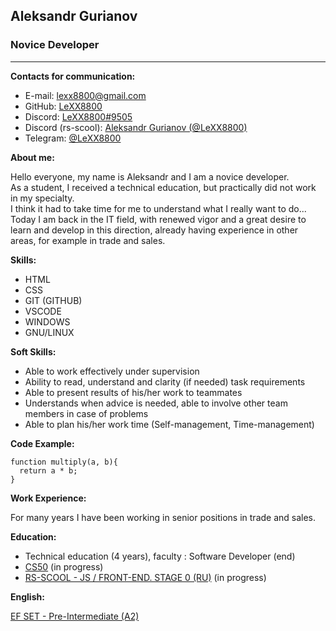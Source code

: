 ## Aleksandr Gurianov
### Novice Developer

---

**Contacts for communication:**
* E-mail: lexx8800@gmail.com
* GitHub: [LeXX8800](https://github.com/LeXX8800)
* Discord: [LeXX8800#9505](https://discordapp.com/users/LeXX8800#9505)
* Discord (rs-scool): [Aleksandr Gurianov (@LeXX8800)](https://discordapp.com/users/LeXX8800#9505)
* Telegram: [@LeXX8800](https://t.me/LeXX8800)  

**About me:**

Hello everyone, my name is Aleksandr and I am a novice developer.  
As a student, I received a technical education, but practically did not work in my specialty.  
I think it had to take time for me to understand what I really want to do...  
Today I am back in the IT field, with renewed vigor and a great desire to learn and develop in this direction, already having experience in other areas, for example in trade and sales.

**Skills:**

* HTML
* CSS
* GIT (GITHUB)
* VSCODE
* WINDOWS
* GNU/LINUX

**Soft Skills:**

* Able to work effectively under supervision
* Ability to read, understand and clarity (if needed) task requirements
* Able to present results of his/her work to teammates
* Understands when advice is needed, able to involve other team members in case of problems
* Able to plan his/her work time (Self-management, Time-management)

**Code Example:**

```
function multiply(a, b){
  return a * b;
}
```

**Work Experience:**

For many years I have been working in senior positions in trade and sales.

**Education:**

* Technical education (4 years), faculty : Software Developer (end)
* [CS50](https://cs50.harvard.edu/college/2023/spring/) (in progress)
* [RS-SCOOL - JS / FRONT-END. STAGE 0 (RU)](https://rs.school/js-stage0/) (in progress)

**English:**

[EF SET - Pre-Intermediate (A2)](https://www.efset.org/)
